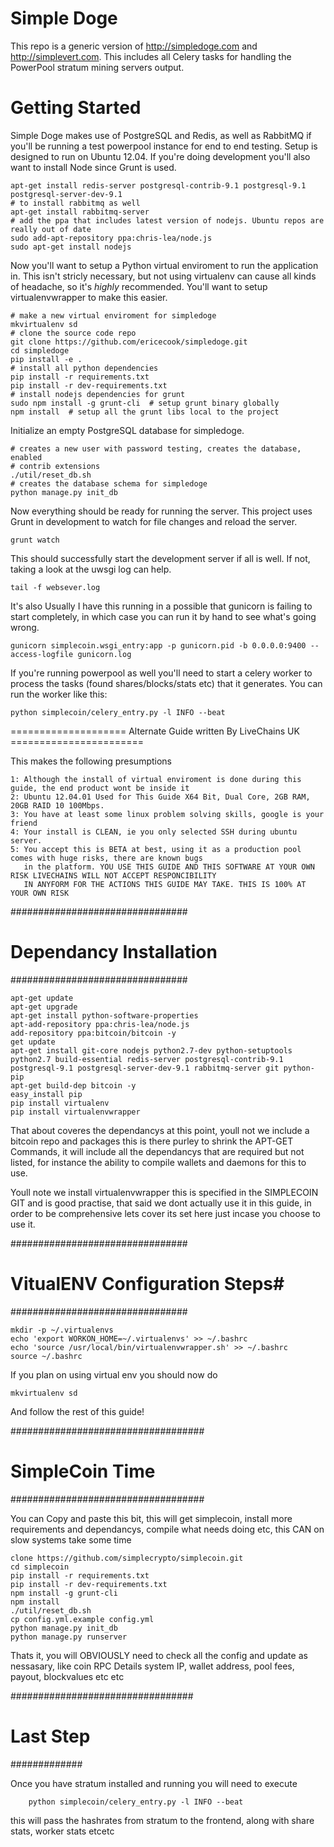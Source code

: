 Simple Doge
===========

This repo is a generic version of http://simpledoge.com and http://simplevert.com.
This includes all Celery tasks for handling the PowerPool stratum mining servers
output.

Getting Started
===============

Simple Doge makes use of PostgreSQL and Redis, as well as RabbitMQ if you'll
be running a test powerpool instance for end to end testing. Setup is designed
to run on Ubuntu 12.04. If you're doing development you'll also want to install
Node since Grunt is used.

    apt-get install redis-server postgresql-contrib-9.1 postgresql-9.1 postgresql-server-dev-9.1 
    # to install rabbitmq as well
    apt-get install rabbitmq-server
    # add the ppa that includes latest version of nodejs. Ubuntu repos are really out of date
    sudo add-apt-repository ppa:chris-lea/node.js
    sudo apt-get install nodejs

Now you'll want to setup a Python virtual enviroment to run the application in.
This isn't stricly necessary, but not using virtualenv can cause all kinds of 
headache, so it's *highly* recommended. You'll want to setup virtualenvwrapper 
to make this easier.

    # make a new virtual enviroment for simpledoge
    mkvirtualenv sd
    # clone the source code repo
    git clone https://github.com/ericecook/simpledoge.git
    cd simpledoge
    pip install -e .
    # install all python dependencies
    pip install -r requirements.txt
    pip install -r dev-requirements.txt
    # install nodejs dependencies for grunt
    sudo npm install -g grunt-cli  # setup grunt binary globally
    npm install  # setup all the grunt libs local to the project

Initialize an empty PostgreSQL database for simpledoge.

    # creates a new user with password testing, creates the database, enabled
    # contrib extensions
    ./util/reset_db.sh
    # creates the database schema for simpledoge
    python manage.py init_db

Now everything should be ready for running the server. This project uses Grunt
in development to watch for file changes and reload the server.

    grunt watch

This should successfully start the development server if all is well. If not,
taking a look at the uwsgi log can help.

    tail -f websever.log
    
It's also Usually I have this running in a
possible that gunicorn is failing to start completely, in which case you can run it
by hand to see what's going wrong.
    
    gunicorn simplecoin.wsgi_entry:app -p gunicorn.pid -b 0.0.0.0:9400 --access-logfile gunicorn.log
    
If you're running powerpool as well you'll need to start a celery worker to process
the tasks (found shares/blocks/stats etc) that it generates. You can run the worker
like this:
    
    python simplecoin/celery_entry.py -l INFO --beat


==================== Alternate Guide written By LiveChains UK =======================

This makes the following presumptions

	1: Although the install of virtual enviroment is done during this guide, the end product wont be inside it
	2: Ubuntu 12.04.01 Used for This Guide X64 Bit, Dual Core, 2GB RAM, 20GB RAID 10 100Mbps.
	3: You have at least some linux problem solving skills, google is your friend
	4: Your install is CLEAN, ie you only selected SSH during ubuntu server.
	5: You accept this is BETA at best, using it as a production pool comes with huge risks, there are known bugs
	   in the platform. YOU USE THIS GUIDE AND THIS SOFTWARE AT YOUR OWN RISK LIVECHAINS WILL NOT ACCEPT RESPONCIBILITY
	   IN ANYFORM FOR THE ACTIONS THIS GUIDE MAY TAKE. THIS IS 100% AT YOUR OWN RISK 

################################
# Dependancy Installation      #
################################


	apt-get update
	apt-get upgrade
	apt-get install python-software-properties
	apt-add-repository ppa:chris-lea/node.js
	add-repository ppa:bitcoin/bitcoin -y
	get update
	apt-get install git-core nodejs python2.7-dev python-setuptools python2.7 build-essential redis-server postgresql-contrib-9.1 postgresql-9.1 postgresql-server-dev-9.1 rabbitmq-server git python-pip
	apt-get build-dep bitcoin -y
	easy_install pip
	pip install virtualenv
	pip install virtualenvwrapper

That about coveres the dependancys at this point, youll not we include a bitcoin repo and packages
this is there purley to shrink the APT-GET Commands, it will include all the dependancys that are
required but not listed, for instance the ability to compile wallets and daemons for this to use.

Youll note we install virtualenvwrapper this is specified in the SIMPLECOIN GIT and is good practise,
that said we dont actually use it in this guide, in order to be comprehensive lets cover its set here
just incase you choose to use it.

################################
# VitualENV Configuration Steps#
################################

	mkdir -p ~/.virtualenvs
	echo 'export WORKON_HOME=~/.virtualenvs' >> ~/.bashrc
	echo 'source /usr/local/bin/virtualenvwrapper.sh' >> ~/.bashrc
	source ~/.bashrc

If you plan on using virtual env you should now do

	mkvirtualenv sd

And follow the rest of this guide!

###################################
# SimpleCoin Time
###################################

You can Copy and paste this bit, this will get simplecoin, install more requirements and
dependancys, compile what needs doing etc, this CAN on slow systems take some time

	clone https://github.com/simplecrypto/simplecoin.git
	cd simplecoin
	pip install -r requirements.txt
	pip install -r dev-requirements.txt
	npm install -g grunt-cli
	npm install
	./util/reset_db.sh
	cp config.yml.example config.yml
	python manage.py init_db
	python manage.py runserver

Thats it, you will OBVIOUSLY need to check all the config and update as nessasary, like coin RPC Details
system IP, wallet address, pool fees, payout, blockvalues etc etc 


#################################
# Last Step #
#############

Once you have stratum installed and running you will need to execute

 	    python simplecoin/celery_entry.py -l INFO --beat

this will pass the hashrates from stratum to the frontend, along with share stats, worker stats etcetc
